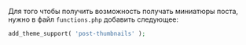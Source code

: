 Для того чтобы получить возможность получать миниатюры поста, нужно в файл `functions.php` добавить следующее:

```php
add_theme_support( 'post-thumbnails' );
```
